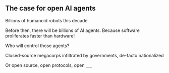 ## The case for open AI agents

Billions of humanoid robots this decade

Before then, there will be billions of AI agents. Because software proliferates faster than hardware!

Who will control those agents?

Closed-source megacorps infiltrated by governments, de-facto nationalized

Or open source, open protocols, open ___
